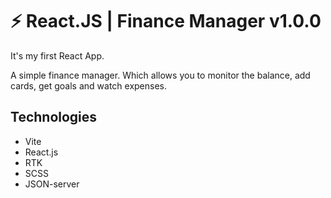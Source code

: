 # ⚡️ React.JS | Finance Manager v1.0.0
It's my first React App.

A simple finance manager. Which allows you to monitor the balance, add cards, get goals and watch expenses.

## Technologies

-   Vite
-   React.js
-   RTK
-   SCSS
-   JSON-server

